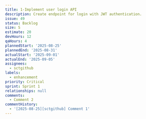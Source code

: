 ```yaml
---
title: 1-Implement user login API
description: Create endpoint for login with JWT authentication.
issue: 49
status: Backlog
size: S
estimate: 20
devHours: 12
qaHours: 4
plannedStart: '2025-08-25'
plannedEnd: '2025-08-31'
actualStart: '2025-09-01'
actualEnd: '2025-09-05'
assignees:
  - sctgithub
labels:
  - enhancement
priority: Critical
sprint: Sprint 1
relationships: null
comments:
  - Comment 2
commentHistory:
  - '[2025-08-25][sctgithub] Comment 1'
---
```


